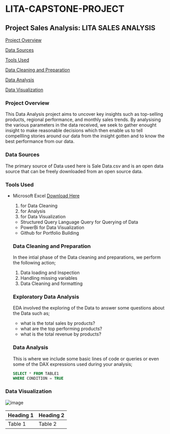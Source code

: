 # LITA-CAPSTONE-PROJECT
## Project Sales Analysis: LITA SALES ANALYSIS

[Project Overview](project-overview)

[Data Sources](data-sources)

[Tools Used](tools-used)

[Data Cleaning and Preparation](data-cleaning-and-prepration)

[Data Analysis](data-analysis)

[Data Visualization](data-visualization)

### Project Overview
This Data Analysis project aims to uncover key insights such as top-selling products, regional performance, and monthly sales trends. By analysising the various parameters in the data received, we seek to gather enought insight to make reasonable decisions which then enable us to tell compellling stories around our data from the insight gotten and to know the best performance from our data.

### Data Sources
The primary source of Data used here is Sale Data.csv and is an open data source that can be freely downloaded from an open source data.

### Tools Used
- Microsoft Excel [Download Here](https://www.microsoftexcel.com)
  1. for Data Cleaning
  2. for Analysis
  3. for Data Visualization
 
  - Structured Query Language Query for Querying of Data
  - PowerBi for Data Visualization
  - Github for Portfolio Building
 
  ### Data Cleaning and Preparation
  In thee intial phase of the Data cleaning and preparations, we perform the following action;
  1. Data loading and Inspection
  2. Handling missing variables
  3. Data Cleaning and formatting

  ### Exploratory Data Analysis
  EDA involved the exploring of the Data to answer some questions about the Data such as;
  - what is the total sales by products?
  - what are the top performing products?
  - what is the total revenue by products?
 
  ### Data Analysis
  This is where we include some basic lines of code or queries or even some of the DAX expressions used during your analysis;

  ```SQL
  SELECT * FROM TABLE1
  WHERE CONDITION = TRUE
  ```
### Data Visualization
![image](https://github.com/user-attachments/assets/0c1ac831-6385-4d46-bc5c-3227ae41e016)

|Heading 1|Heading 2|
|---------|---------|
|Table 1|Table 2|

